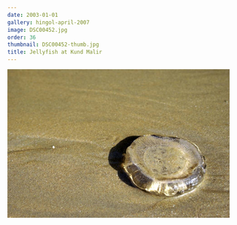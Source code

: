 ```yaml
---
date: 2003-01-01
gallery: hingol-april-2007
image: DSC00452.jpg
order: 36
thumbnail: DSC00452-thumb.jpg
title: Jellyfish at Kund Malir
---
```


![Jellyfish at Kund Malir](./DSC00452.jpg)